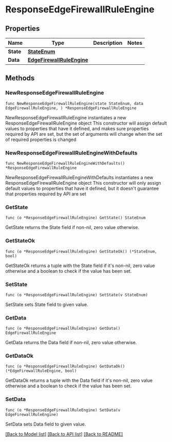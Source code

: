 # ResponseEdgeFirewallRuleEngine

## Properties

Name | Type | Description | Notes
------------ | ------------- | ------------- | -------------
**State** | [**StateEnum**](StateEnum.md) |  | 
**Data** | [**EdgeFirewallRuleEngine**](EdgeFirewallRuleEngine.md) |  | 

## Methods

### NewResponseEdgeFirewallRuleEngine

`func NewResponseEdgeFirewallRuleEngine(state StateEnum, data EdgeFirewallRuleEngine, ) *ResponseEdgeFirewallRuleEngine`

NewResponseEdgeFirewallRuleEngine instantiates a new ResponseEdgeFirewallRuleEngine object
This constructor will assign default values to properties that have it defined,
and makes sure properties required by API are set, but the set of arguments
will change when the set of required properties is changed

### NewResponseEdgeFirewallRuleEngineWithDefaults

`func NewResponseEdgeFirewallRuleEngineWithDefaults() *ResponseEdgeFirewallRuleEngine`

NewResponseEdgeFirewallRuleEngineWithDefaults instantiates a new ResponseEdgeFirewallRuleEngine object
This constructor will only assign default values to properties that have it defined,
but it doesn't guarantee that properties required by API are set

### GetState

`func (o *ResponseEdgeFirewallRuleEngine) GetState() StateEnum`

GetState returns the State field if non-nil, zero value otherwise.

### GetStateOk

`func (o *ResponseEdgeFirewallRuleEngine) GetStateOk() (*StateEnum, bool)`

GetStateOk returns a tuple with the State field if it's non-nil, zero value otherwise
and a boolean to check if the value has been set.

### SetState

`func (o *ResponseEdgeFirewallRuleEngine) SetState(v StateEnum)`

SetState sets State field to given value.


### GetData

`func (o *ResponseEdgeFirewallRuleEngine) GetData() EdgeFirewallRuleEngine`

GetData returns the Data field if non-nil, zero value otherwise.

### GetDataOk

`func (o *ResponseEdgeFirewallRuleEngine) GetDataOk() (*EdgeFirewallRuleEngine, bool)`

GetDataOk returns a tuple with the Data field if it's non-nil, zero value otherwise
and a boolean to check if the value has been set.

### SetData

`func (o *ResponseEdgeFirewallRuleEngine) SetData(v EdgeFirewallRuleEngine)`

SetData sets Data field to given value.



[[Back to Model list]](../README.md#documentation-for-models) [[Back to API list]](../README.md#documentation-for-api-endpoints) [[Back to README]](../README.md)


